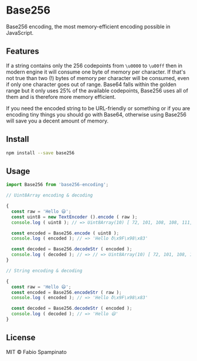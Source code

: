 # Base256

Base256 encoding, the most memory-efficient encoding possible in JavaScript.

## Features

If a string contains only the 256 codepoints from `\u0000` to `\u00ff` then in modern engine it will consume one byte of memory per character. If that's not true than two (!) bytes of memory per character will be consumed, even if only one character goes out of range. Base64 falls within the golden range but it only uses 25% of the available codepoints, Base256 uses all of them and is therefore more memory efficient.

If you need the encoded string to be URL-friendly or something or if you are encoding tiny things you should go with Base64, otherwise using Base256 will save you a decent amount of memory.

## Install

```sh
npm install --save base256
```

## Usage

```ts
import Base256 from 'base256-encoding';

// Uint8Array encoding & decoding

{
  const raw = 'Hello 😃';
  const uint8 = new TextEncoder ().encode ( raw );
  console.log ( uint8 ); // => Uint8Array(10) [ 72, 101, 108, 108, 111,  32, 240, 159, 152, 131 ]

  const encoded = Base256.encode ( uint8 );
  console.log ( encoded ); // => 'Hello ð\x9F\x98\x83'

  const decoded = Base256.decodeStr ( encoded );
  console.log ( decoded ); // => // => Uint8Array(10) [ 72, 101, 108, 108, 111,  32, 240, 159, 152, 131 ]
}

// String encoding & decoding

{
  const raw = 'Hello 😃';
  const encoded = Base256.encodeStr ( raw );
  console.log ( encoded ); // => 'Hello ð\x9F\x98\x83'

  const decoded = Base256.decodeStr ( encoded );
  console.log ( decoded ); // => 'Hello 😃'
}
```

## License

MIT © Fabio Spampinato

